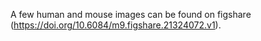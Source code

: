 A few human and mouse images can be found on figshare (https://doi.org/10.6084/m9.figshare.21324072.v1).
        

